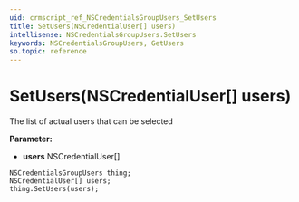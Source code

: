 ```yaml
---
uid: crmscript_ref_NSCredentialsGroupUsers_SetUsers
title: SetUsers(NSCredentialUser[] users)
intellisense: NSCredentialsGroupUsers.SetUsers
keywords: NSCredentialsGroupUsers, GetUsers
so.topic: reference
---
```


# SetUsers(NSCredentialUser[] users)

The list of actual users that can be selected

**Parameter:** 
* **users** NSCredentialUser[]

```crmscript
NSCredentialsGroupUsers thing;
NSCredentialUser[] users;
thing.SetUsers(users);
```

